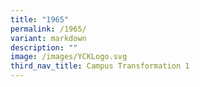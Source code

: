 ```yaml
---
title: "1965"
permalink: /1965/
variant: markdown
description: ""
image: /images/YCKLogo.svg
third_nav_title: Campus Transformation 1
---
```

